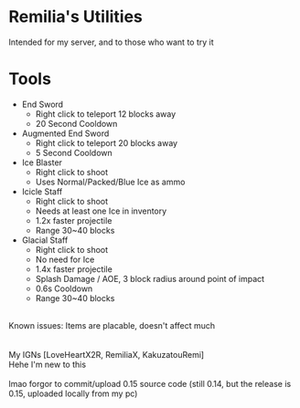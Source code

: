 # Remilia's Utilities
Intended for my server, and to those who want to try it

# Tools
+ End Sword
    + Right click to teleport 12 blocks away
    + 20 Second Cooldown
+ Augmented End Sword
    + Right click to teleport 20 blocks away
    + 5 Second Cooldown
+ Ice Blaster
    + Right click to shoot
    + Uses Normal/Packed/Blue Ice as ammo
+ Icicle Staff
    + Right click to shoot
    + Needs at least one Ice in inventory
    + 1.2x faster projectile
    + Range 30~40 blocks
+ Glacial Staff
    + Right click to shoot
    + No need for Ice
    + 1.4x faster projectile
    + Splash Damage / AOE, 3 block radius around point of impact
    + 0.6s Cooldown 
    + Range 30~40 blocks
<br>
Known issues: Items are placable, doesn't affect much
<br>
<br>
<br>
My IGNs [LoveHeartX2R, RemiliaX, KakuzatouRemi]
<br>
Hehe I'm new to this
<br>
<br>
lmao forgor to commit/upload 0.15 source code (still 0.14, but the release is 0.15, uploaded locally from my pc)
